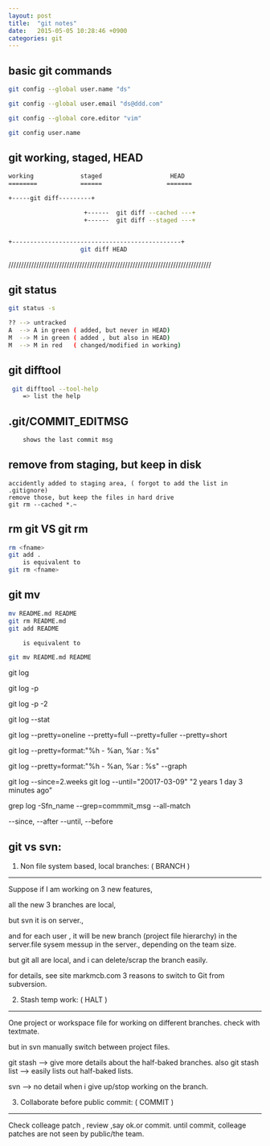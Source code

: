 ```yaml
---
layout: post
title:  "git notes"
date:   2015-05-05 10:28:46 +0900
categories: git
---
```


## basic git commands
```sh
git config --global user.name "ds"

git config --global user.email "ds@ddd.com"

git config --global core.editor "vim"

git config user.name
```

## git working, staged, HEAD
```sh
working             staged                   HEAD
========            ======                  =======

+-----git diff---------+

                     +------  git diff --cached ---+
                     +------  git diff --staged ---+


+-----------------------------------------------+
                    git diff HEAD
```


////////////////////////////////////////////////////////////////////////////////

## git status
```sh
git status -s

?? --> untracked
A  --> A in green ( added, but never in HEAD)
M  --> M in green ( added , but also in HEAD)
M  --> M in red   ( changed/modified in working)
```

## git difftool
```sh
 git difftool --tool-help
    => list the help
```

## .git/COMMIT_EDITMSG
```sh
    shows the last commit msg
```

## remove from staging, but keep in disk
```
accidently added to staging area, ( forgot to add the list in .gitignore)
remove those, but keep the files in hard drive
git rm --cached *.~
```

## rm git VS git rm
```sh
rm <fname>
git add .
    is equivalent to
git rm <fname>
```

## git mv
```sh
mv README.md README
git rm README.md
git add README

    is equivalent to

git mv README.md README
```



git log

git log -p

git log -p -2

git log --stat

git log --pretty=oneline
        --pretty=full
        --pretty=fuller
        --pretty=short

git log --pretty=format:"%h - %an, %ar : %s"

git log --pretty=format:"%h - %an, %ar : %s" --graph

git log --since=2.weeks
git log --until="20017-03-09"
            "2 years 1 day 3 minutes ago"


grep log -Sfn_name --grep=commmit_msg --all-match

--since, --after
--until, --before


git vs svn:
------------

1) Non file system based, local branches:              ( BRANCH )
-----------------------------------------
Suppose if I am working on 3 new features,

all the new 3 branches are local,

but svn it is on server.,

and for each user , it will be new branch (project file hierarchy)
 in the server.file sysem messup in the server., depending on the team size.

but git all are local, and i can delete/scrap the branch easily.

for details, see site
markmcb.com
3 reasons to switch to Git from subversion.


2) Stash temp work:                                    ( HALT )
-------------------
One project or workspace file for working on different branches.
check with textmate.

but in svn manually switch between project files.

git stash --> give more details about the half-baked branches.
also
git stash list --> easily lists out half-baked lists.

svn --> no detail when i give up/stop working on the branch.


3) Collaborate before public commit:                    ( COMMIT )
------------------------------------
Check colleage patch , review ,say ok.or commit.
until commit, colleage patches are not seen by public/the team.
